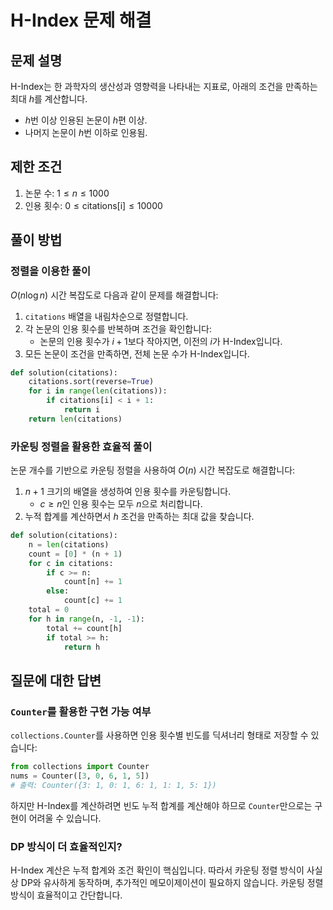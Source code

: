
# H-Index 문제 해결

## 문제 설명
H-Index는 한 과학자의 생산성과 영향력을 나타내는 지표로, 아래의 조건을 만족하는 최대 $h$를 계산합니다.
- $h$번 이상 인용된 논문이 $h$편 이상.
- 나머지 논문이 $h$번 이하로 인용됨.

## 제한 조건
1. 논문 수: $1 \leq n \leq 1000$
2. 인용 횟수: $0 \leq \text{citations[i]} \leq 10000$

## 풀이 방법
### 정렬을 이용한 풀이
$O(n \log n)$ 시간 복잡도로 다음과 같이 문제를 해결합니다:
1. `citations` 배열을 내림차순으로 정렬합니다.
2. 각 논문의 인용 횟수를 반복하며 조건을 확인합니다:
   - 논문의 인용 횟수가 $i+1$보다 작아지면, 이전의 $i$가 H-Index입니다.
3. 모든 논문이 조건을 만족하면, 전체 논문 수가 H-Index입니다.

```python
def solution(citations):
    citations.sort(reverse=True)
    for i in range(len(citations)):
        if citations[i] < i + 1:
            return i
    return len(citations)
```

### 카운팅 정렬을 활용한 효율적 풀이
논문 개수를 기반으로 카운팅 정렬을 사용하여 $O(n)$ 시간 복잡도로 해결합니다:
1. $n+1$ 크기의 배열을 생성하여 인용 횟수를 카운팅합니다.
   - $c \geq n$인 인용 횟수는 모두 $n$으로 처리합니다.
2. 누적 합계를 계산하면서 $h$ 조건을 만족하는 최대 값을 찾습니다.

```python
def solution(citations):
    n = len(citations)
    count = [0] * (n + 1)
    for c in citations:
        if c >= n:
            count[n] += 1
        else:
            count[c] += 1
    total = 0
    for h in range(n, -1, -1):
        total += count[h]
        if total >= h:
            return h
```

## 질문에 대한 답변
### `Counter`를 활용한 구현 가능 여부
`collections.Counter`를 사용하면 인용 횟수별 빈도를 딕셔너리 형태로 저장할 수 있습니다:
```python
from collections import Counter
nums = Counter([3, 0, 6, 1, 5])
# 출력: Counter({3: 1, 0: 1, 6: 1, 1: 1, 5: 1})
```
하지만 H-Index를 계산하려면 빈도 누적 합계를 계산해야 하므로 `Counter`만으로는 구현이 어려울 수 있습니다.

### DP 방식이 더 효율적인지?
H-Index 계산은 누적 합계와 조건 확인이 핵심입니다. 따라서 카운팅 정렬 방식이 사실상 DP와 유사하게 동작하며, 추가적인 메모이제이션이 필요하지 않습니다. 카운팅 정렬 방식이 효율적이고 간단합니다.

